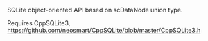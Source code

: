 SQLite object-oriented API based on scDataNode union type.

Requires CppSQLite3, https://github.com/neosmart/CppSQLite/blob/master/CppSQLite3.h
